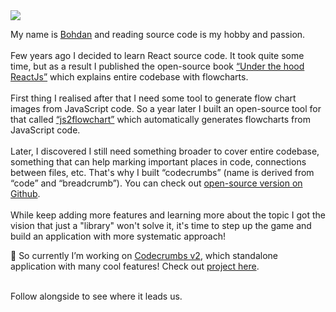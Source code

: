 <img src = "https://github-readme-stats.vercel.app/api?username=Bogdan-Lyashenko&show_icons=true&hide=prs,issues,commits,contribs" />
 
My name is [Bohdan](https://www.linkedin.com/in/bohdan-liashenko-bb365854) and reading source code is my hobby and passion.
<br />
<br />
Few years ago I decided to learn React source code. It took quite some time, but as a result I published the open-source book
[“Under the hood ReactJs”](https://github.com/Bogdan-Lyashenko/Under-the-hood-ReactJS) which explains entire codebase with flowcharts.
<br />
<br />
First thing I realised after that I need some tool to generate flow chart images from JavaScript code. So a year later I built an open-source tool for that called
[“js2flowchart”](https://github.com/Bogdan-Lyashenko/js-code-to-svg-flowchart) which automatically generates flowcharts from JavaScript code.
<br />
<br />
Later, I discovered I still need something broader to cover entire codebase, something that can help marking important places in code, connections between files, etc. That's why I built “codecrumbs” (name is derived from “code” and “breadcrumb”). You can check
out [open-source version on Github](https://github.com/Bogdan-Lyashenko/codecrumbs).
<br />
<br />
While keep adding more features and learning more about the topic I got the vision that
just a "library" won't solve it, it's time to step up the game and build an application
with more systematic approach!

🔭  So currently I’m working on [Codecrumbs v2](https://codecrumbs.io), which standalone application with many cool features! Check out [project here](https://codecrumbs.io).
<br />
<br />

Follow alongside to see where it leads us.

